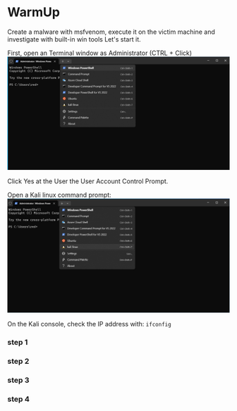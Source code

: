 # WarmUp

Create a malware with msfvenom, execute it on the victim machine and investigate with built-in win tools
Let's start it.

First, open an Terminal window as Administrator (CTRL + Click)
![](attachments/warmup_01.png)

Click Yes at the User the User Account Control Prompt.

Open a Kali linux command prompt: 
![](attachments/warmup_02.png)

On the Kali console, check the IP address with:
`ifconfig`



### step 1


### step 2


### step 3

### step 4

